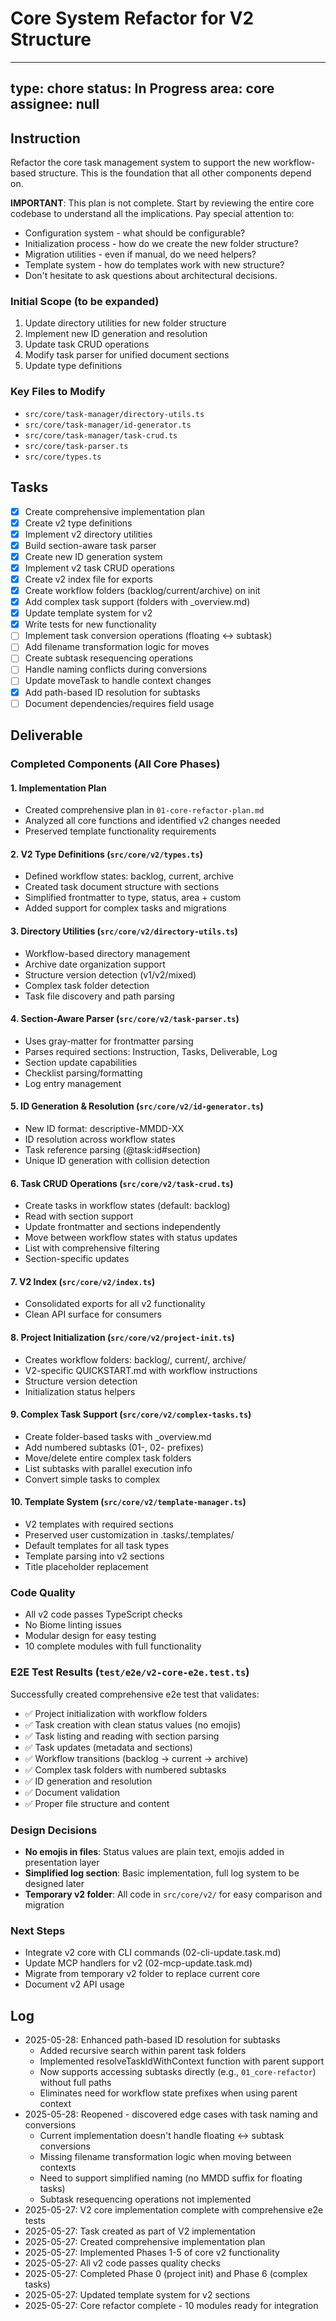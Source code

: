 # Core System Refactor for V2 Structure

---
type: chore
status: In Progress
area: core
assignee: null
---


## Instruction
Refactor the core task management system to support the new workflow-based structure. This is the foundation that all other components depend on.

**IMPORTANT**: This plan is not complete. Start by reviewing the entire core codebase to understand all the implications. Pay special attention to:
- Configuration system - what should be configurable?
- Initialization process - how do we create the new folder structure?
- Migration utilities - even if manual, do we need helpers?
- Template system - how do templates work with new structure?
- Don't hesitate to ask questions about architectural decisions.

### Initial Scope (to be expanded)
1. Update directory utilities for new folder structure
2. Implement new ID generation and resolution
3. Update task CRUD operations
4. Modify task parser for unified document sections
5. Update type definitions

### Key Files to Modify
- `src/core/task-manager/directory-utils.ts`
- `src/core/task-manager/id-generator.ts`
- `src/core/task-manager/task-crud.ts`
- `src/core/task-parser.ts`
- `src/core/types.ts`

## Tasks
- [x] Create comprehensive implementation plan
- [x] Create v2 type definitions
- [x] Implement v2 directory utilities
- [x] Build section-aware task parser
- [x] Create new ID generation system
- [x] Implement v2 task CRUD operations
- [x] Create v2 index file for exports
- [x] Create workflow folders (backlog/current/archive) on init
- [x] Add complex task support (folders with _overview.md)
- [x] Update template system for v2
- [x] Write tests for new functionality
- [ ] Implement task conversion operations (floating ↔ subtask)
- [ ] Add filename transformation logic for moves
- [ ] Create subtask resequencing operations
- [ ] Handle naming conflicts during conversions
- [ ] Update moveTask to handle context changes
- [x] Add path-based ID resolution for subtasks
- [ ] Document dependencies/requires field usage

## Deliverable
### Completed Components (All Core Phases)

#### 1. Implementation Plan
- Created comprehensive plan in `01-core-refactor-plan.md`
- Analyzed all core functions and identified v2 changes needed
- Preserved template functionality requirements

#### 2. V2 Type Definitions (`src/core/v2/types.ts`)
- Defined workflow states: backlog, current, archive
- Created task document structure with sections
- Simplified frontmatter to type, status, area + custom
- Added support for complex tasks and migrations

#### 3. Directory Utilities (`src/core/v2/directory-utils.ts`)
- Workflow-based directory management
- Archive date organization support
- Structure version detection (v1/v2/mixed)
- Complex task folder detection
- Task file discovery and path parsing

#### 4. Section-Aware Parser (`src/core/v2/task-parser.ts`)
- Uses gray-matter for frontmatter parsing
- Parses required sections: Instruction, Tasks, Deliverable, Log
- Section update capabilities
- Checklist parsing/formatting
- Log entry management

#### 5. ID Generation & Resolution (`src/core/v2/id-generator.ts`)
- New ID format: descriptive-MMDD-XX
- ID resolution across workflow states
- Task reference parsing (@task:id#section)
- Unique ID generation with collision detection

#### 6. Task CRUD Operations (`src/core/v2/task-crud.ts`)
- Create tasks in workflow states (default: backlog)
- Read with section support
- Update frontmatter and sections independently
- Move between workflow states with status updates
- List with comprehensive filtering
- Section-specific updates

#### 7. V2 Index (`src/core/v2/index.ts`)
- Consolidated exports for all v2 functionality
- Clean API surface for consumers

#### 8. Project Initialization (`src/core/v2/project-init.ts`)
- Creates workflow folders: backlog/, current/, archive/
- V2-specific QUICKSTART.md with workflow instructions
- Structure version detection
- Initialization status helpers

#### 9. Complex Task Support (`src/core/v2/complex-tasks.ts`)
- Create folder-based tasks with _overview.md
- Add numbered subtasks (01-, 02- prefixes)
- Move/delete entire complex task folders
- List subtasks with parallel execution info
- Convert simple tasks to complex

#### 10. Template System (`src/core/v2/template-manager.ts`)
- V2 templates with required sections
- Preserved user customization in .tasks/.templates/
- Default templates for all task types
- Template parsing into v2 sections
- Title placeholder replacement

### Code Quality
- All v2 code passes TypeScript checks
- No Biome linting issues
- Modular design for easy testing
- 10 complete modules with full functionality

### E2E Test Results (`test/e2e/v2-core-e2e.test.ts`)
Successfully created comprehensive e2e test that validates:
- ✅ Project initialization with workflow folders
- ✅ Task creation with clean status values (no emojis)
- ✅ Task listing and reading with section parsing
- ✅ Task updates (metadata and sections)
- ✅ Workflow transitions (backlog → current → archive)
- ✅ Complex task folders with numbered subtasks
- ✅ ID generation and resolution
- ✅ Document validation
- ✅ Proper file structure and content

### Design Decisions
- **No emojis in files**: Status values are plain text, emojis added in presentation layer
- **Simplified log section**: Basic implementation, full log system to be designed later
- **Temporary v2 folder**: All code in `src/core/v2/` for easy comparison and migration

### Next Steps
- Integrate v2 core with CLI commands (02-cli-update.task.md)
- Update MCP handlers for v2 (02-mcp-update.task.md)
- Migrate from temporary v2 folder to replace current core
- Document v2 API usage

## Log
- 2025-05-28: Enhanced path-based ID resolution for subtasks
  - Added recursive search within parent task folders
  - Implemented resolveTaskIdWithContext function with parent support
  - Now supports accessing subtasks directly (e.g., `01_core-refactor`) without full paths
  - Eliminates need for workflow state prefixes when using parent context
- 2025-05-28: Reopened - discovered edge cases with task naming and conversions
  - Current implementation doesn't handle floating ↔ subtask conversions
  - Missing filename transformation logic when moving between contexts
  - Need to support simplified naming (no MMDD suffix for floating tasks)
  - Subtask resequencing operations not implemented
- 2025-05-27: V2 core implementation complete with comprehensive e2e tests
- 2025-05-27: Task created as part of V2 implementation
- 2025-05-27: Created comprehensive implementation plan
- 2025-05-27: Implemented Phases 1-5 of core v2 functionality
- 2025-05-27: All v2 code passes quality checks
- 2025-05-27: Completed Phase 0 (project init) and Phase 6 (complex tasks)
- 2025-05-27: Updated template system for v2 sections
- 2025-05-27: Core refactor complete - 10 modules ready for integration
